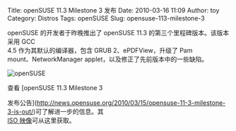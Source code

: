 Title: openSUSE 11.3 Milestone 3 发布
Date: 2010-03-16 11:09
Author: toy
Category: Distros
Tags: openSUSE
Slug: opensuse-113-milestone-3

openSUSE 的开发者于昨晚推出了 openSUSE 11.3
的第三个里程碑版本。该版本采用 GCC  
4.5 作为其默认的编译器，包含 GRUB 2、ePDFView，升级了 Pam  
mount、NetworkManager applet，以及修正了先前版本中的一些缺陷。

![openSUSE](http://i.linuxtoy.org/images/2010/03/m3geeko.jpg)

查看 [openSUSE 11.3 Milestone 3  

发布公告](http://news.opensuse.org/2010/03/15/opensuse-11-3-milestone-3-is-out/)可了解进一步的信息。其  
[ISO 映像](http://software.opensuse.org/developer)可从这里获取。
